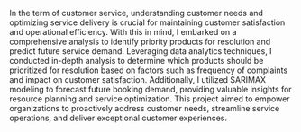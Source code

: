 In the term of customer service, understanding customer needs and optimizing service delivery is crucial for maintaining customer satisfaction and operational efficiency. With this in mind, I embarked on a comprehensive analysis to identify priority products for resolution and predict future service demand. Leveraging data analytics techniques, I conducted in-depth analysis to determine which products should be prioritized for resolution based on factors such as frequency of complaints and impact on customer satisfaction. Additionally, I utilized SARIMAX modeling to forecast future booking demand, providing valuable insights for resource planning and service optimization. This project aimed to empower organizations to proactively address customer needs, streamline service operations, and deliver exceptional customer experiences.
